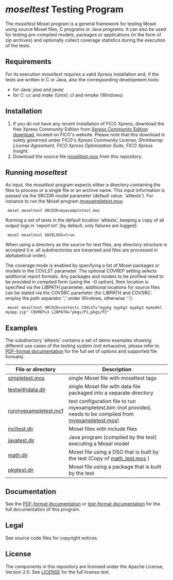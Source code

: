 # *moseltest* Testing Program

The *moseltest* Mosel program is a general framework for testing
Mosel using source Mosel files, C programs or Java programs.
It can also be used for testing pre-compiled models, packages or
applications (in the form of zip archives) and optionally collect
coverage statistics during the execution of the tests.

## Requirements
For its execution *moseltest* requires a valid Xpress installation and,
if the tests are written in C or Java, also the corresponding development
tools:
* for Java: *java* and *javac*
* for C: *cc* and *make* (Unix); *cl* and *nmake* (Windows)

## Installation
1. If you do not have any recent installation of FICO Xpress, download the free Xpress Community Edition from [Xpress Community Edition download](https://content.fico.com/xpress-optimization-community-license), located on FICO's website. Please note that this download is solely governed under FICO's Xpress Community License, *Shrinkwrap License Agreement, FICO Xpress Optimization Suite, FICO Xpress Insight*.  
2. Download the source file [moseltest.mos](moseltest.mos) from this repository.

## Running *moseltest*
As input, the *moseltest* program expects either a directory containing the files
to process or a single file or an archive name. This input information is passed
via the SRCDIR model parameter (default value: 'alltests').
For instance to run the Mosel program [myexampletest.mos](myexampletest.mos):
```
 mosel moseltest SRCDIR=myexampletest.mos
```
Running a set of tests in the default location 'alltests', keeping a copy of all output logs in 'report.txt' (by default, only failures are logged):
```
 mosel moseltest SAVELOGS=true
```
When using a directory as the source for test files, any
directory structure is accepted (i.e. all subdirectories are traversed
and files are processed in alphabetical order).

The coverage mode is enabled by specifying a list of Mosel packages or models
in the COVLST parameter. 
The optional COVREP setting selects additional report formats. 
Any packages and models to be profiled need to be provided in compiled form 
(using the -G option), their location is specified via the LIBPATH parameter, 
additional locations for source files can be stated via the COVSRC parameter (for LIBPATH and COVSRC: employ the path separator ';' under Windows, otherwise ':'):
```
 mosel moseltest SRCDIR=covtests COVLST="mypkg mypkg2 mypkg3 mymodel myapp.zip" COVREP=3 LIBPATH="pkgs/P1;pkgs/P2"
```

## Examples
The subdirectory 'alltests' contains a set of demo examples showing different use cases of the testing system (not exhaustive, please refer to [PDF-format documentation](moseltesting.pdf) for the full set of options and supported file formats).

File or directory | Description
------------------|-----------------------------------
[simpletest.mos](alltests/simpletest.mos) | single Mosel file with moseltest tags
[testwithdata.dir](alltests/testwithdata.dir/testdataio.mos) | single Mosel file with data file packaged into a separate directory
[runmyexampletest.mcf](alltests/runmyexampletest.mcf) | test configuration file to run myexampletest.bim (not provided, needs to be compiled from [myexampletest.mos](myexampletest.mos))
[incltest.dir](alltests/incltest.dir/main.mos) | Mosel files with include files 
[javatest.dir](alltests/javatest.dir/main.java) | Java program (compiled by the test) executing a Mosel model
[math.dir](alltests/math.dir/main.mos) | Mosel file using a DSO that is built by the test (Copy of [math_test.mos](../modules/math/math_test.mos) )
[pkgtest.dir](alltests/pkgtest.dir/main.mos) | Mosel file using a package that is built by the test

## Documentation
See the [PDF-format documentation](moseltesting.pdf) or [text-format documentation](moseltestdoc.txt) for the full documentation of this program.

## Legal

See source code files for copyright notices.

## License

The components in this repository are licensed under the Apache License, Version 2.0. See [LICENSE](../LICENSE) for the full license text.


